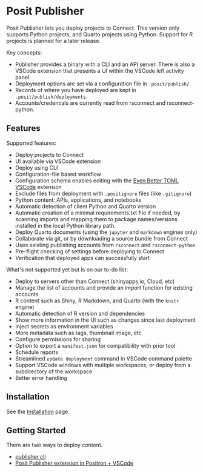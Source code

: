 # Posit Publisher

Posit Publisher lets you deploy projects to Connect. This version only supports
Python projects, and Quarto projects using Python. Support for R projects is
planned for a later release.

Key concepts:
* Publisher provides a binary with a CLI and an API server. There is also a VSCode
  extension that presents a UI within the VSCode left activity panel.
* Deployment options are set via a configuration file in `.posit/publish/`.
* Records of where you have deployed are kept in `.posit/publish/deployments`.
* Accounts/credentials are currently read from rsconnect and rsconnect-python.


## Features

Supported features:

* Deploy projects to Connect
* UI available via VSCode extension
* Deploy using CLI
* Configuration-file based workflow
* Configuration schema enables editing with the [Even Better TOML
  VSCode](https://marketplace.visualstudio.com/items?itemName=tamasfe.even-better-toml)
  extension
* Exclude files from deployment with `.positignore` files (like `.gitignore`)
* Python content: APIs, applications, and notebooks
* Automatic detection of client Python and Quarto version
* Automatic creation of a minimal requirements.txt file if needed, by scanning imports and mapping them to package names/versions installed in the local Python library path.
* Deploy Quarto documents (using the `jupyter` and `markdown` engines only)
* Collaborate via git, or by downloading a source bundle from Connect
* Uses existing publishing accounts from `rsconnect` and `rsconnect-python`
* Pre-flight checking of settings before deploying to Connect
* Verification that deployed apps can successfully start

What's not supported yet but is on our to-do list:

* Deploy to servers other than Connect (shinyapps.io, Cloud, etc)
* Manage the list of accounts and provide an import function for existing
  accounts
* R content such as Shiny, R Markdown, and Quarto (with the `knitr` engine)
* Automatic detection of R version and dependencies
* Show more information in the UI such as changes since last deployment
* Inject secrets as environment variables
* More metadata such as tags, thumbnail image, etc
* Configure permissions for sharing
* Option to export a `manifest.json` for compatibility with prior tool
* Schedule reports
* Streamlined `update deployment` command in VSCode command palette
* Support VSCode windows with multiple workspaces, or deploy from a
  subdirectory of the workspace
* Better error handling


## Installation
See the [Installation](installation.md) page.

## Getting Started
There are two ways to deploy content.
* [publisher cli](cli.md)
* [Posit Publisher extension in Positron + VSCode](vscode.md)
